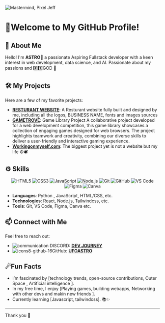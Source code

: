 ![Mastermind, Pixel Jeff](https://github.com/user-attachments/assets/a2fee120-e94f-4c25-a367-ac3bfa3b631f)

# 🌌Welcome to My GitHub Profile!


## 🚀 About Me

Hello! I'm **ASTRO🌠** a passionate Aspiring Fullstack developer with a keen interest in web development, data science, and AI. 
Passionate about my passions and #️⃣1️⃣GOD 🙏

## 🛠️ My Projects

Here are a few of my favorite projects:

- **[RESTURANT WEBSITE](https://jays-burger-project.vercel.app/)**: A Resturant website fully built and designed by me, including all the logos, BUSINESS NAME, fonts and images sources 
- **[GAMETROVE](https://gametrove.vercel.app/)**: Game Library Project
A collaborative project developed for a web development competition, this game library showcases a collection of engaging games designed for web browsers. The project highlights teamwork and creativity, combining our diverse skills to deliver a user-friendly and interactive gaming experience.
- **[Workingonmyself.com](#)**: The biggest project yet is not a website but my life ☮🕊

## ⚙️ Skills

<p align="center">
  <!-- Front-End -->
  <img src="https://img.shields.io/badge/HTML5-%23E34F26.svg?style=for-the-badge&logo=html5&logoColor=white" alt="HTML5" />
  <img src="https://img.shields.io/badge/CSS3-%231572B6.svg?style=for-the-badge&logo=css3&logoColor=white" alt="CSS3" />
  <img src="https://img.shields.io/badge/JavaScript-%23323330.svg?style=for-the-badge&logo=javascript&logoColor=%23F7DF1E" alt="JavaScript" />
  
  <!-- Back-End & Databases -->
  <img src="https://img.shields.io/badge/Node.js-%2343853D.svg?style=for-the-badge&logo=node.js&logoColor=white" alt="Node.js" />

  
  <!-- Other Tools -->
  <img src="https://img.shields.io/badge/Git-%23F05033.svg?style=for-the-badge&logo=git&logoColor=white" alt="Git" />
  <img src="https://img.shields.io/badge/GitHub-%23121011.svg?style=for-the-badge&logo=github&logoColor=white" alt="GitHub" />
  <img src="https://img.shields.io/badge/Visual_Studio_Code-%23007ACC.svg?style=for-the-badge&logo=vsco&logoColor=white" alt="VS Code" />
  <img src="https://img.shields.io/badge/Figma-%23F05033.svg?style=for-the-badge&logo=figma&logoColor=white" alt="Figma" />
  <img src="https://img.shields.io/badge/Canva-%23008ACC.svg?style=for-the-badge&logo=canva&logoColor=white" alt="Canva" />
</p>


- **Languages**: Python , JavaScript, HTML/CSS, etc.
- **Technologies**: React, Node.js, Tailwindcss, etc.
- **Tools**: Git, VS Code, Figma, Canva etc.

## 📫 Connect with Me

Feel free to reach out:
- ![communication](https://github.com/user-attachments/assets/99bfe483-3e30-44b9-86c8-f35a6bc4cc03) DISCORD:
 [**DEV JOURNEY**](https://discord.gg/d8y5qD4uA2)
- ![icons8-github-16](https://github.com/user-attachments/assets/daf2f3c3-e769-47e6-80ff-8aa930fd77a6)GitHub: [**UFOASTRO**](https://github.com/UFOASTRO)
## ☄Fun Facts

- I’m fascinated by [technology trends, open-source contributions, Outer Space , Artificial intelligence ].
- In my free time, I enjoy [Playing games, building webapps, Networking with other devs and makin new friends ].
- Currently learning [Javascript, tailwindcss]. 📚✨

---
Thank you 👾
